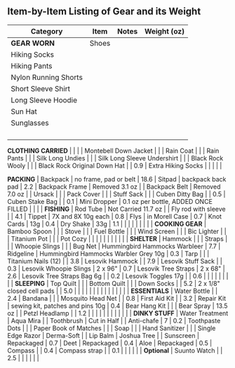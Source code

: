 ## Item-by-Item Listing of Gear and its Weight

Category  |  Item  |  Notes  |  Weight (oz)
--------- | ------------------------------ | ----------------------------- | -----
**GEAR WORN** | Shoes |  | 
  | Hiking Socks |  | 
  | Hiking Pants |  | 
  | Nylon Running Shorts |  | 
  | Short Sleeve Shirt |  | 
  | Long Sleeve Hoodie |  | 
  | Sun Hat |  | 
  | Sunglasses |  | 
  |  |  | 
  |  |  | 
  |  |  | 
  |  |  | 
   
**CLOTHING CARRIED**  |  |  | 
  | Montebell Down Jacket |  | 
  | Rain Coat |  | 
  | Rain Pants |  | 
  | Silk Long Undies |  | 
  | Silk Long Sleeve Undershirt |  | 
  | Black Rock Wooly |  | 
  | Black Rock Original Down Hat |  | 0.9
  | Extra Hiking Socks |  | 
  |  |  | 
  
**PACKING**  | Backpack | no frame, pad or belt | 18.6
  | Sitpad | backpack back pad | 2.2
  | Backpack Frame | Removed 3.1 oz | 
  | Backpack Belt | Removed 7.0 oz |
  | Ursack |  | 
  | Pack Cover |  | 
  | Stuff Sack |  | 
  | Cuben Ditty Bag |  | 0.5
  | Cuben Stake Bag |  | 0.1
  | Mini Dropper | 0.1 oz per bottle, ADDED ONCE FILLED | 
  |  |  | 
**FISHING** | Rod Tube | Not Carried 11.7 oz | 
  | Fly rod with sleeve |  | 4.1
  | Tippet | 7X and 8X 10g each | 0.8
  | Flys | in Morell Case | 0.7
  | Knot Cards | 13g | 0.4
  | Dry Shake | 33g | 1.1
  |  |  | 
  |  |  | 
  |  |  | 
**COOKING GEAR**  | Bamboo Spoon |  | 
  | Stove |  | 
  | Fuel Bottle |  | 
  | Wind Screen |  | 
  | Bic Lighter |  | 
  | Titanium Pot |  | 
  | Pot Cozy |  | 
  |  |  | 
  |  |  | 
  |  |  | 
**SHELTER**  | Hammock |  | 
  | Straps |  | 
  | Whoopie Slings |  | 
  | Bug Net | Hummingbird Hammocks Warbleer | 7.7
  | Ridgeline | Hummingbird Hammocks Warbler Grey 10g | 0.3
  | Tarp |  | 
  | Titanium Nails (12) |  | 3.8
  | Lesovik Hammock |  | 7.9
  | Lesovik Stuff Sack |  | 0.3
  | Lesovik Whoopie Slings | 2 x 96" | 0.7
  | Lesovik Tree Straps | 2 x 68" | 2.6
  | Lesovik Tree Straps Bag 6g |  | 0.2
  | Lesovik Toggles 17g |  | 0.6
  |  |  | 
  |  |  | 
  |  |  | 
**SLEEPING**  | Top Quilt |  | 
  | Bottom Quilt |  | 
  | Down Socks |  | 5.2
  | 2 x 1/8" closed cell pads |  | 5.0
  |  |  | 
  |  |  | 
  |  |  | 
  |  |  | 
  |  |  | 
**ESSENTIALS**  | Water Bottle |  | 2.4
  | Bandana |  | 
  | Mosquito Head Net |  | 0.8
  | First Aid Kit |  | 3.2
  | Repair Kit | sewing kit, patches and pins 10g | 0.4
  | Bear Hang Kit |  | 
  | Bear Spray | 13.5 oz | 
  | Petzl Headlamp |  | 1.2
  |  |  | 
  |  |  | 
  |  |  | 
  |  |  | 
**DINKY STUFF**  | Water Treatment | Aqua Mira | 
  | Toothbrush | Cut in Half | 
  | Anti-chafe | 7 | 0.2
  | Toothpaste Dots |  | 
  | Paper Book of Matches |  | 
  | Soap |  | 
  | Hand Sanitizer |  | 
  | Single Edge Razor | Derma-Soft | 
  | Lip Balm | Joshua Tree | 
  | Sunscreen | Repackaged | 0.7
  | Deet | Repackaged | 0.4
  | Aloe | Repackaged | 0.5
  | Compass |  | 0.4
  | Compass strap |  | 0.1
  |  |  | 
  |  |  | 
**Optional**  | Suunto Watch |  | 2.5
  |  |  | 
  |  |  | 
